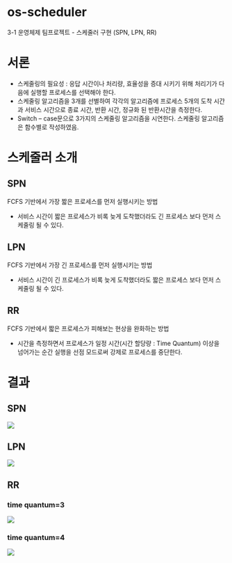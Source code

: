 os-scheduler
=============
3-1 운영체제 팀프로젝트 - 스케줄러 구현 (SPN, LPN, RR)


# 서론
* 스케줄링의 필요성 : 응답 시간이나 처리량, 효율성을 증대 시키기 위해 처리기가 다음에 실행할 프로세스를 선택해야 한다.
* 스케줄링 알고리즘을 3개를 선별하여 각각의 알고리즘에 프로세스 5개의 도착 시간과 서비스 시간으로 종료 시간, 반환 시간, 정규화 된 반환시간을 측정한다. 
* Switch – case문으로 3가지의 스케줄링 알고리즘을 시연한다. 스케줄링 알고리즘은 함수별로 작성하였음.

# 스케줄러 소개
## SPN
FCFS 기반에서 가장 짧은 프로세스를 먼저 실행시키는 방법
* 서비스 시간이 짧은 프로세스가 비록 늦게 도착했더라도 긴 프로세스 보다 먼저 스케줄링 될 수 있다.

## LPN
FCFS 기반에서 가장 긴 프로세스를 먼저 실행시키는 방법
* 서비스 시간이 긴 프로세스가 비록 늦게 도착했더라도 짧은 프로세스 보다 먼저 스케줄링 될 수 있다.


## RR
FCFS 기반에서 짧은 프로세스가 피해보는 현상을 완화하는 방법
* 시간을 측정하면서 프로세스가 일정 시간(시간 할당량 : Time Quantum) 이상을 넘어가는 순간 실행을 선점 모드로써 강제로 프로세스를 중단한다.


# 결과
## SPN
<img src="https://user-images.githubusercontent.com/37360089/71074653-03402c80-21c6-11ea-9f18-9b415346ba1f.png"><img>
## LPN
<img src="https://user-images.githubusercontent.com/37360089/71074705-1a7f1a00-21c6-11ea-9965-ac91a97cf442.png"><img>
## RR
### time quantum=3
<img src="https://user-images.githubusercontent.com/37360089/71074738-236feb80-21c6-11ea-9538-9b73dfbeb450.png"><img>
### time quantum=4
<img src="https://user-images.githubusercontent.com/37360089/71074750-29fe6300-21c6-11ea-9252-c39def0a14f0.png"><img>
